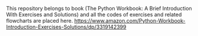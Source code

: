 This repository belongs to book (The Python Workbook: A Brief Introduction With Exercises and Solutions) and all the codes of exercises and related flowcharts are placed here.
https://www.amazon.com/Python-Workbook-Introduction-Exercises-Solutions/dp/3319142399
